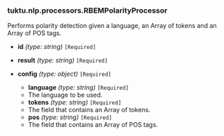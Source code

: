 ### tuktu.nlp.processors.RBEMPolarityProcessor
Performs polarity detection given a language, an Array of tokens and an Array of POS tags.

  * **id** *(type: string)* `[Required]`

  * **result** *(type: string)* `[Required]`

  * **config** *(type: object)* `[Required]`

    * **language** *(type: string)* `[Required]`
    - The language to be used.

    * **tokens** *(type: string)* `[Required]`
    - The field that contains an Array of tokens.

    * **pos** *(type: string)* `[Required]`
    - The field that contains an Array of POS tags.

